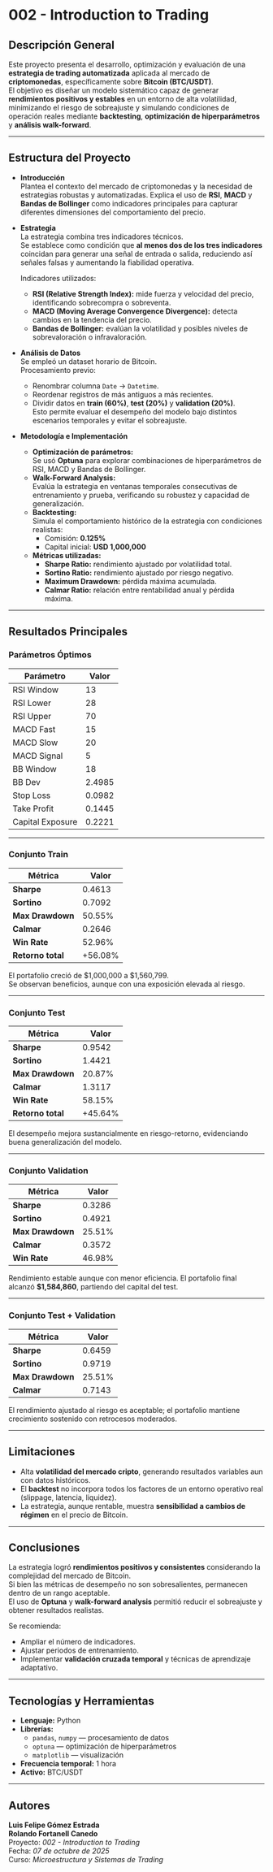 # 002 - Introduction to Trading
 
## Descripción General
Este proyecto presenta el desarrollo, optimización y evaluación de una **estrategia de trading automatizada** aplicada al mercado de **criptomonedas**, específicamente sobre **Bitcoin (BTC/USDT)**.  
El objetivo es diseñar un modelo sistemático capaz de generar **rendimientos positivos y estables** en un entorno de alta volatilidad, minimizando el riesgo de sobreajuste y simulando condiciones de operación reales mediante **backtesting**, **optimización de hiperparámetros** y **análisis walk-forward**.
 
---
 
## Estructura del Proyecto
- **Introducción**  
  Plantea el contexto del mercado de criptomonedas y la necesidad de estrategias robustas y automatizadas. Explica el uso de **RSI**, **MACD** y **Bandas de Bollinger** como indicadores principales para capturar diferentes dimensiones del comportamiento del precio.
 
- **Estrategia**  
  La estrategia combina tres indicadores técnicos.  
  Se establece como condición que **al menos dos de los tres indicadores** coincidan para generar una señal de entrada o salida, reduciendo así señales falsas y aumentando la fiabilidad operativa.
  
  Indicadores utilizados:
  - **RSI (Relative Strength Index):** mide fuerza y velocidad del precio, identificando sobrecompra o sobreventa.  
  - **MACD (Moving Average Convergence Divergence):** detecta cambios en la tendencia del precio.  
  - **Bandas de Bollinger:** evalúan la volatilidad y posibles niveles de sobrevaloración o infravaloración.
 
- **Análisis de Datos**  
  Se empleó un dataset horario de Bitcoin.  
  Procesamiento previo:
  - Renombrar columna `Date` → `Datetime`.  
  - Reordenar registros de más antiguos a más recientes.  
  - Dividir datos en **train (60%)**, **test (20%)** y **validation (20%)**.  
  Esto permite evaluar el desempeño del modelo bajo distintos escenarios temporales y evitar el sobreajuste.
 
- **Metodología e Implementación**  
  - **Optimización de parámetros:**  
    Se usó **Optuna** para explorar combinaciones de hiperparámetros de RSI, MACD y Bandas de Bollinger.  
  - **Walk-Forward Analysis:**  
    Evalúa la estrategia en ventanas temporales consecutivas de entrenamiento y prueba, verificando su robustez y capacidad de generalización.  
  - **Backtesting:**  
    Simula el comportamiento histórico de la estrategia con condiciones realistas:
    - Comisión: **0.125%**
    - Capital inicial: **USD 1,000,000**
  - **Métricas utilizadas:**
    - **Sharpe Ratio:** rendimiento ajustado por volatilidad total.  
    - **Sortino Ratio:** rendimiento ajustado por riesgo negativo.  
    - **Maximum Drawdown:** pérdida máxima acumulada.  
    - **Calmar Ratio:** relación entre rentabilidad anual y pérdida máxima.
 
---
 
## Resultados Principales
 
### Parámetros Óptimos
| Parámetro | Valor |
|------------|-------|
| RSI Window | 13 |
| RSI Lower | 28 |
| RSI Upper | 70 |
| MACD Fast | 15 |
| MACD Slow | 20 |
| MACD Signal | 5 |
| BB Window | 18 |
| BB Dev | 2.4985 |
| Stop Loss | 0.0982 |
| Take Profit | 0.1445 |
| Capital Exposure | 0.2221 |
 
---
 
### Conjunto **Train**
| Métrica | Valor |
|----------|--------|
| **Sharpe** | 0.4613 |
| **Sortino** | 0.7092 |
| **Max Drawdown** | 50.55% |
| **Calmar** | 0.2646 |
| **Win Rate** | 52.96% |
| **Retorno total** | +56.08% |
 
El portafolio creció de $1,000,000 a $1,560,799.  
Se observan beneficios, aunque con una exposición elevada al riesgo.
 
---
 
### Conjunto **Test**
| Métrica | Valor |
|----------|--------|
| **Sharpe** | 0.9542 |
| **Sortino** | 1.4421 |
| **Max Drawdown** | 20.87% |
| **Calmar** | 1.3117 |
| **Win Rate** | 58.15% |
| **Retorno total** | +45.64% |
 
El desempeño mejora sustancialmente en riesgo-retorno, evidenciando buena generalización del modelo.
 
---
 
### Conjunto **Validation**
| Métrica | Valor |
|----------|--------|
| **Sharpe** | 0.3286 |
| **Sortino** | 0.4921 |
| **Max Drawdown** | 25.51% |
| **Calmar** | 0.3572 |
| **Win Rate** | 46.98% |
 
Rendimiento estable aunque con menor eficiencia. El portafolio final alcanzó **$1,584,860**, partiendo del capital del test.
 
---
 
### Conjunto **Test + Validation**
| Métrica | Valor |
|----------|--------|
| **Sharpe** | 0.6459 |
| **Sortino** | 0.9719 |
| **Max Drawdown** | 25.51% |
| **Calmar** | 0.7143 |
 
El rendimiento ajustado al riesgo es aceptable; el portafolio mantiene crecimiento sostenido con retrocesos moderados.
 
---
 
## Limitaciones
- Alta **volatilidad del mercado cripto**, generando resultados variables aun con datos históricos.  
- El **backtest** no incorpora todos los factores de un entorno operativo real (slippage, latencia, liquidez).  
- La estrategia, aunque rentable, muestra **sensibilidad a cambios de régimen** en el precio de Bitcoin.
 
---
 
## Conclusiones
La estrategia logró **rendimientos positivos y consistentes** considerando la complejidad del mercado de Bitcoin.  
Si bien las métricas de desempeño no son sobresalientes, permanecen dentro de un rango aceptable.  
El uso de **Optuna** y **walk-forward analysis** permitió reducir el sobreajuste y obtener resultados realistas.  
 
Se recomienda:
- Ampliar el número de indicadores.  
- Ajustar periodos de entrenamiento.  
- Implementar **validación cruzada temporal** y técnicas de aprendizaje adaptativo.
 
---
 
## Tecnologías y Herramientas
- **Lenguaje:** Python  
- **Librerías:**  
  - `pandas`, `numpy` — procesamiento de datos  
  - `optuna` — optimización de hiperparámetros  
  - `matplotlib` — visualización  
- **Frecuencia temporal:** 1 hora  
- **Activo:** BTC/USDT  
 
---
 
## Autores
**Luis Felipe Gómez Estrada**  
**Rolando Fortanell Canedo**  
Proyecto: *002 - Introduction to Trading*  
Fecha: *07 de octubre de 2025*  
Curso: *Microestructura y Sistemas de Trading*
